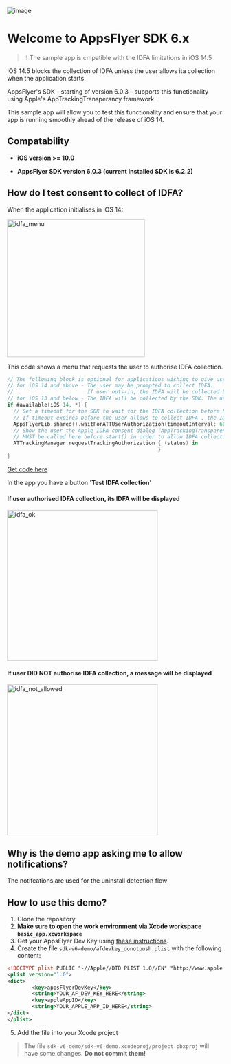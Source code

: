 ![image](https://user-images.githubusercontent.com/61788924/89123513-9f5e4000-d4d8-11ea-9025-653c9f290ed8.png)

# **Welcome to AppsFlyer SDK 6.x**

>‼️ The sample app is cmpatible with the IDFA limitations in iOS 14.5

iOS 14.5 blocks the collection of IDFA unless the user allows ita collection when the application starts. 

AppsFlyer's SDK - starting of version 6.0.3 - supports this functionality using Apple's AppTrackingTransperancy framework. 

This sample app will allow you to test this functionality and ensure that your app is running smoothly ahead of the release of iOS 14.

## Compatability
- **iOS version >= 10.0**

- **AppsFlyer SDK version 6.0.3 (current installed SDK is 6.2.2)**

## How do I test consent to collect of IDFA?

When the application initialises in iOS 14:

<img src="https://user-images.githubusercontent.com/61788924/89154579-cd429380-d56f-11ea-96be-0a39e2bf1350.png" alt="idfa_menu" width="320" />

This code shows a menu that requests the user to authorise IDFA collection.

```swift
// The following block is optional for applications wishing to give users the option to collect IDFA.
// for iOS 14 and above - The user may be prompted to collect IDFA.
//                        If user opts-in, the IDFA will be collected by the SDK.
// for iOS 13 and below - The IDFA will be collected by the SDK. The user will NOT be prompted to consent.
if #available(iOS 14, *) {
  // Set a timeout for the SDK to wait for the IDFA collection before handling app launch
  // If timeout expires before the user allows to collect IDFA , the IDFA will NOT be collected.
  AppsFlyerLib.shared().waitForATTUserAuthorization(timeoutInterval: 60)
  // Show the user the Apple IDFA consent dialog (AppTrackingTransparency)
  // MUST be called here before start() in order to allow IDFA collection by the SDK
  ATTrackingManager.requestTrackingAuthorization { (status) in
                                                 }
}
```
[Get code here](https://github.com/AppsFlyerSDK/appsflyer-sdk-v6-sample-app/blob/master/swift/sdk-v6-demo/sdk-v6-demo/AppDelegate.swift#L37-L49)

In the app you have a button '**Test IDFA collection**'

#### If user authorised IDFA collection, its IDFA will be displayed
<img src="https://user-images.githubusercontent.com/61788924/89342813-ff591000-d6ab-11ea-9a90-2cae9810794b.png" alt="idfa_ok" width="350" />

#### If user DID NOT authorise IDFA collection, a message will be displayed

<img src="https://user-images.githubusercontent.com/61788924/89152971-acc50a00-d56c-11ea-9198-6b3af746be10.png" alt="idfa_not_allowed" width="350" />

## Why is the demo app asking me to allow notifications?

The notifcations are used for the uninstall detection flow

## How to use this demo?

1. Clone the repository
2. **Make sure to open the work environment via Xcode workspace `basic_app.xcworkspace`**
3. Get your AppsFlyer Dev Key using [these instructions][get_af_devkey].
4. Create the file `sdk-v6-demo/afdevkey_donotpush.plist` with the following content:
```xml
<!DOCTYPE plist PUBLIC "-//Apple//DTD PLIST 1.0//EN" "http://www.apple.com/DTDs/PropertyList-1.0.dtd">
<plist version="1.0">
<dict>
        <key>appsFlyerDevKey</key>
        <string>YOUR_AF_DEV_KEY_HERE</string>
        <key>appleAppID</key>
        <string>YOUR_APPLE_APP_ID_HERE</string>
</dict>
</plist>
```
5. Add the file into your Xcode project
> The file `sdk-v6-demo/sdk-v6-demo.xcodeproj/project.pbxproj` will have some changes. **Do not commit them!**

[get_af_devkey]: https://support.appsflyer.com/hc/en-us/articles/207032066-iOS-SDK-integration-for-developers#integration-31-retrieving-your-dev-key

